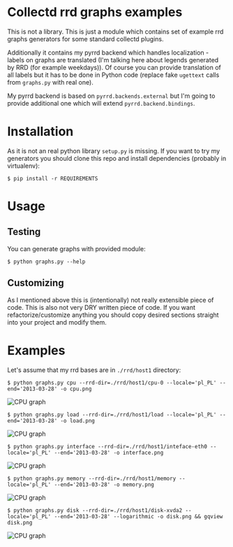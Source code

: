 Collectd rrd graphs examples
============================

This is not a library. This is just a module which contains set of example rrd graphs generators for some standard collectd plugins.

Additionally it contains my pyrrd backend which handles localization - labels on graphs are translated (I'm talking here about legends generated by RRD (for example weekdays)). Of course you can provide translation of all labels but it has to be done in Python code (replace fake `ugettext` calls from `graphs.py` with real one).

My pyrrd backend is based on `pyrrd.backends.external` but I'm going to provide additional one which will extend `pyrrd.backend.bindings`.

# Installation
As it is not an real python library `setup.py` is missing. If you want to try my generators you should clone this repo and install dependencies (probably in virtualenv):

    $ pip install -r REQUIREMENTS

# Usage
## Testing
You can generate graphs with provided module:

    $ python graphs.py --help

## Customizing

As I mentioned above this is (intentionally) not really extensible piece of code. This is also not very DRY written piece of code. If you want refactorize/customize anything you should copy desired sections straight into your project and modify them.

# Examples

Let's assume that my rrd bases are in `./rrd/host1` directory:

    $ python graphs.py cpu --rrd-dir=./rrd/host1/cpu-0 --locale='pl_PL' --end='2013-03-28' -o cpu.png

![CPU graph](https://github.com/paluh/collectd-rrd-graphs-in-python/blob/master/examples/cpu.png?raw=true)


    $ python graphs.py load --rrd-dir=./rrd/host1/load --locale='pl_PL' --end='2013-03-28' -o load.png

![CPU graph](https://github.com/paluh/collectd-rrd-graphs-in-python/blob/master/examples/load.png?raw=true)


    $ python graphs.py interface --rrd-dir=./rrd/host1/inteface-eth0 --locale='pl_PL' --end='2013-03-28' -o interface.png

![CPU graph](https://github.com/paluh/collectd-rrd-graphs-in-python/blob/master/examples/interface.png?raw=true)


    $ python graphs.py memory --rrd-dir=./rrd/host1/memory --locale='pl_PL' --end='2013-03-28' -o memory.png

![CPU graph](https://github.com/paluh/collectd-rrd-graphs-in-python/blob/master/examples/memory.png?raw=true)


    $ python graphs.py disk --rrd-dir=./rrd/host1/disk-xvda2 --locale='pl_PL' --end='2013-03-28' --logarithmic -o disk.png && gqview disk.png

![CPU graph](https://github.com/paluh/collectd-rrd-graphs-in-python/blob/master/examples/disk.png?raw=true)
